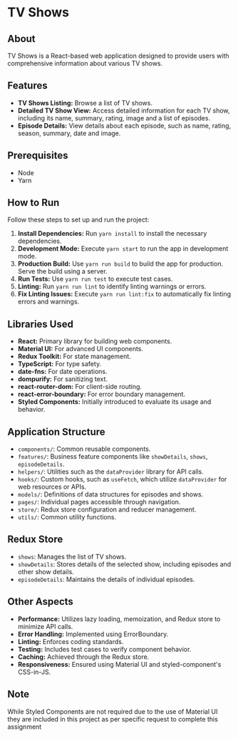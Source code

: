 # TV Shows

## About

TV Shows is a React-based web application designed to provide users with comprehensive information about various TV shows.

## Features

- **TV Shows Listing:** Browse a list of TV shows.
- **Detailed TV Show View:** Access detailed information for each TV show, including its name, summary, rating, image and a list of episodes.
- **Episode Details:** View details about each episode, such as name, rating, season, summary, date and image.

## Prerequisites

- Node
- Yarn

## How to Run

Follow these steps to set up and run the project:

1. **Install Dependencies:** Run `yarn install` to install the necessary dependencies.
2. **Development Mode:** Execute `yarn start` to run the app in development mode.
3. **Production Build:** Use `yarn run build` to build the app for production. Serve the build using a server.
4. **Run Tests:** Use `yarn run test` to execute test cases.
5. **Linting:** Run `yarn run lint` to identify linting warnings or errors.
6. **Fix Linting Issues:** Execute `yarn run lint:fix` to automatically fix linting errors and warnings.

## Libraries Used

- **React:** Primary library for building web components.
- **Material UI:** For advanced UI components.
- **Redux Toolkit:** For state management.
- **TypeScript:** For type safety.
- **date-fns:** For date operations.
- **dompurify:** For sanitizing text.
- **react-router-dom:** For client-side routing.
- **react-error-boundary:** For error boundary management.
- **Styled Components:** Initially introduced to evaluate its usage and behavior.

## Application Structure

- `components/`: Common reusable components.
- `features/`: Business feature components like `showDetails`, `shows`, `episodeDetails`.
- `helpers/`: Utilities such as the `dataProvider` library for API calls.
- `hooks/`: Custom hooks, such as `useFetch`, which utilize `dataProvider` for web resources or APIs.
- `models/`: Definitions of data structures for episodes and shows.
- `pages/`: Individual pages accessible through navigation.
- `store/`: Redux store configuration and reducer management.
- `utils/`: Common utility functions.

## Redux Store

- `shows`: Manages the list of TV shows.
- `showDetails`: Stores details of the selected show, including episodes and other show details.
- `episodeDetails`: Maintains the details of individual episodes.

## Other Aspects

- **Performance:** Utilizes lazy loading, memoization, and Redux store to minimize API calls.
- **Error Handling:** Implemented using ErrorBoundary.
- **Linting:** Enforces coding standards.
- **Testing:** Includes test cases to verify component behavior.
- **Caching:** Achieved through the Redux store.
- **Responsiveness:** Ensured using Material UI and styled-component's CSS-in-JS.

## Note

While Styled Components are not required due to the use of Material UI they are included in this project as per specific request to complete this assignment
